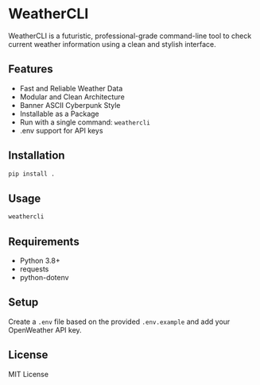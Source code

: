 # WeatherCLI

WeatherCLI is a futuristic, professional-grade command-line tool to check current weather information using a clean and stylish interface.

## Features
- Fast and Reliable Weather Data
- Modular and Clean Architecture
- Banner ASCII Cyberpunk Style
- Installable as a Package
- Run with a single command: `weathercli`
- .env support for API keys

## Installation
```bash
pip install .
```

## Usage
```bash
weathercli
```

## Requirements
- Python 3.8+
- requests
- python-dotenv

## Setup
Create a `.env` file based on the provided `.env.example` and add your OpenWeather API key.

## License
MIT License
